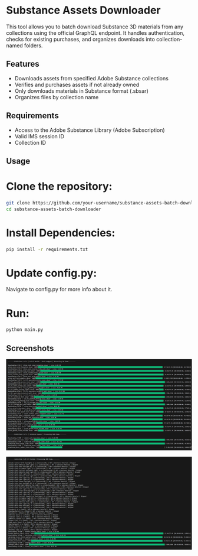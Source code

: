 # Substance Assets Downloader

This tool allows you to batch download Substance 3D materials from any collections using the official GraphQL endpoint. It handles authentication, checks for existing purchases, and organizes downloads into collection-named folders.

## Features

- Downloads assets from specified Adobe Substance collections
- Verifies and purchases assets if not already owned
- Only downloads materials in Substance format (.sbsar)
- Organizes files by collection name

## Requirements

- Access to the Adobe Substance Library (Adobe Subscription)
- Valid IMS session ID
- Collection ID

## Usage

# Clone the repository:

```bash
git clone https://github.com/your-username/substance-assets-batch-downloader.git
cd substance-assets-batch-downloader
```
# Install Dependencies:

```bash
pip install -r requirements.txt
```

# Update config.py:

Navigate to config.py for more info about it.

# Run:

```bash
python main.py
```

## Screenshots

![main_screenshot](project_screenshots/main_screenshot.jpg)

![verifying_filetype](project_screenshots/verifying_filetype.jpg)